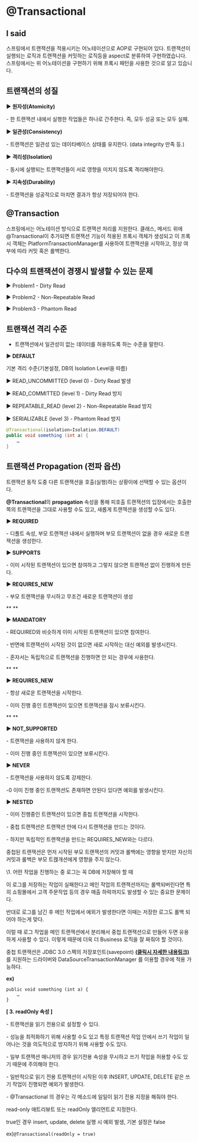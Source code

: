 # @Transactional



## I said

스프링에서 트랜잭션을 적용시키는 어노테이션으로 AOP로 구현되어 있다. 트랜잭션이 실행되는 로직과 트랜잭션을 커밋하는 로직등을 aspect로 분류하여 구현하였습니다. 스프링에서는 위 어노테이션을 구현하기 위해 프록시 패턴을 사용한 것으로 알고 있습니다.



## 트랜잭션의 성질



**▶ 원자성(Atomicity)**

 \- 한 트랜잭션 내에서 실행한 작업들은 하나로 간주한다. 즉, 모두 성공 또는 모두 실패. 

**▶ 일관성(Consistency)**

 \- 트랜잭션은 일관성 있는 데이타베이스 상태를 유지한다. (data integrity 만족 등.)

**▶ 격리성(Isolation)**

 \- 동시에 실행되는 트랜잭션들이 서로 영향을 미치지 않도록 격리해야한다.

**▶ 지속성(Durability)**

 \- 트랜잭션을 성공적으로 마치면 결과가 항상 저장되어야 한다.



## @Transaction



스프링에서는 어노테이션 방식으로 트랜잭션 처리를 지원한다. 클래스, 메서드 위에 @Transactional이 추가되면 트랜잭션 기능이 적용된 프록시 객체가 생성되고 이 프록시 객체는 PlatformTransactionManager를 사용하여 트랜잭션을 시작하고, 정상 여부에 따라 커밋 혹은 롤백한다.



## 다수의 트랜잭션이 경쟁시 발생할 수 있는 문제



▶ Problem1 - Dirty Read

▶ Problem2 - Non-Repeatable Read

▶ Problem3 - Phantom Read



## 트랜잭션 격리 수준

- 트랜잭션에서 일관성이 없는 데이터를 허용하도록 하는 수준을 말한다.



**▶ DEFAULT**

기본 격리 수준(기본설정, DB의 Isolation Level을 따름)

▶ READ_UNCOMMITTED (level 0) - Dirty Read 발생

▶ READ_COMMITTED (level 1) - Dirty Read 방지

▶ REPEATABLE_READ (level 2) - Non-Repeatable Read 방지

▶ SERIALIZABLE (level 3) - Phantom Read 방지



```java
@Transactional(isolation=Isolation.DEFAULT)
public void something (int a) {
    …
}
```



## 트랜잭션 Propagation (전파 옵션)



트랜잭션 동작 도중 다른 트랜잭션을 호출(실행)하는 상황이에 선택할 수 있는 옵션이다.

**@Transactional**의 **propagation** 속성을 통해 피호출 트랜잭션의 입장에서는 호출한 쪽의 트랜잭션을 그대로 사용할 수도 있고, 새롭게 트랜잭션을 생성할 수도 있다.



**▶ REQUIRED**

 \- 디폴트 속성, 부모 트랜잭션 내에서 실행하며 부모 트랜잭션이 없을 경우 새로운 트랜잭션을 생성한다.



**▶ SUPPORTS**

 \- 이미 시작된 트랜잭션이 있으면 참여하고 그렇지 않으면 트랜잭션 없이 진행하게 만든다. 



**▶ REQUIRES_NEW**

 \- 부모 트랜잭션을 무시하고 무조건 새로운 트랜잭션이 생성



**
**

**▶ MANDATORY**

 \- REQUIRED와 비슷하게 이미 시작된 트랜잭션이 있으면 참여한다. 

 \- 반면에 트랜잭션이 시작된 것이 없으면 새로 시작하는 대신 예외를 발생시킨다. 

 \- 혼자서는 독립적으로 트랜잭션을 진행하면 안 되는 경우에 사용한다.



**
**

**▶ REQUIRES_NEW**

 \- 항상 새로운 트랜잭션을 시작한다.

 \- 이미 진행 중인 트랜잭션이 있으면 트랜잭션을 잠시 보류시킨다.



**
**

**▶ NOT_SUPPORTED**

 \- 트랜잭션을 사용하지 않게 한다.

 \- 이미 진행 중인 트랜잭션이 있으면 보류시킨다.





**▶ NEVER**

 \- 트랜잭션을 사용하지 않도록 강제한다.

 -0 이미 진행 중인 트랜잭션도 존재하면 안된다 있다면 예외를 발생시킨다.



**▶ NESTED**

 \- 이미 진행중인 트랜잭션이 있으면 중첩 트랜잭션을 시작한다.

 \- 중첩 트랜잭션은 트랜잭션 안에 다시 트랜잭션을 만드는 것이다.



 \- 하지만 독립적인 트랜잭션을 만드는 REQUIRES_NEW와는 다르다.



중첩된 트랜잭션은 먼저 시작된 부모 트랜잭션의 커밋과 롤백에는 영향을 받지만 자신의 커밋과 롤백은 부모 트랝개션에게 영향을 주지 않는다.



\1. 어떤 작업을 진행하는 중 로그는 꼭 DB에 저장해야 할 때

이 로그를 저장하는 작업이 실패한다고 메인 작업의 트랜잭션까지는 롤백되버린다면 특히 쇼핑몰에서 고객 주문작업 등의 경우 매출 하락까지도 발생할 수 있는 중요한 문제이다.



반대로 로그를 남긴 후 메인 작업에서 예외가 발생한다면 이때는 저장한 로그도 롤백 되어야 하는게 맞다.



이럴 때 로그 작업을 메인 트랜잭션에서 분리해서 중첩 트랜잭션으로 만들어 두면 유용하게 사용할 수 있다. 이렇게 때문에 더욱 더 Business 로직을 잘 짜줘야 할 것이다.



중첩 트랜잭션은 JDBC 3.0 스펙의 저장포인트(savepoint) **[(클릭시 자세한 내용링크)](http://goddaehee.tistory.com/162)** 를 지원하는 드라이버와 DataSourceTransactionManager 를 이용할 경우에 적용 가능하다.



**ex)**

```
public void something (int a) {
    …
}
```





**[ 3. readOnly 속성 ]**



 \- 트랜잭션을 읽기 전용으로 설정할 수 있다.



 \- 성능을 최적화하기 위해 사용할 수도 있고 특정 트랜잭션 작업 안에서 쓰기 작업이 일어나는 것을 의도적으로 방지하기 위해 사용할 수도 있다. 



 \- 일부 트랜잭션 매니저의 경우 읽기전용 속성을 무시하고 쓰기 작업을 허용할 수도 있기 때문에 주의해야 한다. 



 \- 일반적으로 읽기 전용 트랜잭션이 시작된 이후 INSERT, UPDATE, DELETE 같은 쓰기 작업이 진행되면 예외가 발생한다. 



 \- @Transactional 의 경우는 각 메소드에 일일이 읽기 전용 지정을 해줘야 한다.

  read-only 애트리뷰트 또는 readOnly 앨리먼트로 지정한다.

  true인 경우 insert, update, delete 실행 시 예외 발생, 기본 설정은 false





ex)`@Transactional(readOnly = true)`